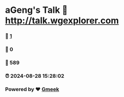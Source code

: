 # aGeng's Talk :link: http://talk.wgexplorer.com 
### :page_facing_up: [1](http://talk.wgexplorer.com/tag.html) 
### :speech_balloon: 0 
### :hibiscus: 589 
### :alarm_clock: 2024-08-28 15:28:02 
### Powered by :heart: [Gmeek](https://github.com/Meekdai/Gmeek)
